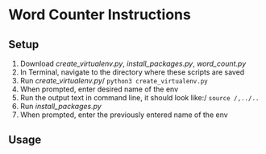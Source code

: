 # Word Counter Instructions

## Setup

1. Download *create_virtualenv.py*, *install_packages.py*, *word_count.py*
2. In Terminal, navigate to the directory where these scripts are saved
3. Run *create_virtualenv.py*/
`python3 create_virtualenv.py`
4. When prompted, enter desired name of the env
5. Run the output text in command line, it should look like:/
`source /,../..`
6. Run *install_packages.py*
7. When prompted, enter the previously entered name of the env

## Usage



